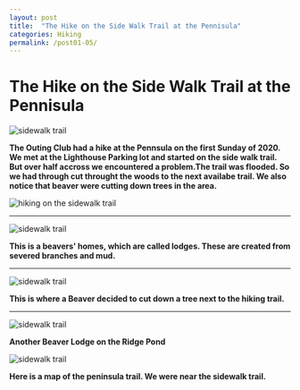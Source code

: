```yaml
---
layout: post
title:  "The Hike on the Side Walk Trail at the Pennisula"
categories: Hiking
permalink: /post01-05/
---
```


# The Hike on the Side Walk Trail at the Pennisula

![sidewalk trail](https://i.imgur.com/31uP5pWl.jpg)

**The Outing Club had a hike at the Pennsula on the first Sunday of 2020.
We met at the Lighthouse Parking lot and started on the side walk trail.
But over half accross we encountered a problem.The trail was flooded. So
we had through cut  throught the woods to the next availabe trail. We also notice
that beaver were cutting down trees in the area.**

![hiking on the sidewalk trail](https://i.imgur.com/8Sc0SARl.jpg)

_________________________________________________

![sidewalk trail](https://i.imgur.com/OKqZJEWl.jpg)

**This is a  beavers' homes, which are called lodges. These are created from severed branches and mud.**

__________________________________________________

![sidewalk trail](https://i.imgur.com/y4fpBkkl.jpg)

**This is where a Beaver decided to cut down a tree next to the hiking trail.**

______________________________________________________________________


![sidewalk trail](https://i.imgur.com/kgNkHkzl.jpg)

**Another Beaver Lodge on the Ridge Pond**

![sidewalk trail](https://i.imgur.com/YDGH0e9l.png)

**Here is a map of the peninsula trail. We were near the sidewalk trail.**


















